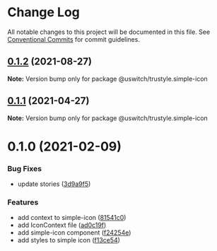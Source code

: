 # Change Log

All notable changes to this project will be documented in this file.
See [Conventional Commits](https://conventionalcommits.org) for commit guidelines.

## [0.1.2](https://github.com/uswitch/trustyle/compare/@uswitch/trustyle.simple-icon@0.1.1...@uswitch/trustyle.simple-icon@0.1.2) (2021-08-27)

**Note:** Version bump only for package @uswitch/trustyle.simple-icon





## [0.1.1](https://github.com/uswitch/trustyle/compare/@uswitch/trustyle.simple-icon@0.1.0...@uswitch/trustyle.simple-icon@0.1.1) (2021-04-27)

**Note:** Version bump only for package @uswitch/trustyle.simple-icon





# 0.1.0 (2021-02-09)


### Bug Fixes

* update stories ([3d9a9f5](https://github.com/uswitch/trustyle/commit/3d9a9f5))


### Features

* add context to simple-icon ([81541c0](https://github.com/uswitch/trustyle/commit/81541c0))
* add IconContext file ([ad0c19f](https://github.com/uswitch/trustyle/commit/ad0c19f))
* add simple-icon component ([f24254e](https://github.com/uswitch/trustyle/commit/f24254e))
* add styles to simple icon ([f13ce54](https://github.com/uswitch/trustyle/commit/f13ce54))
